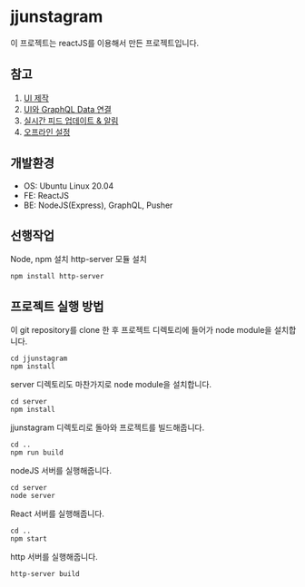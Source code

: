 # jjunstagram
이 프로젝트는 reactJS를 이용해서 만든 프로젝트입니다.

## 참고
<ol>
<li><a href="https://pusher.com/tutorials/instagram-clone-part-1">UI 제작</a></li>

<li>
<a href="https://pusher.com/tutorials/instagram-clone-part-2">UI와 GraphQL Data 연결</a></li>

<li> 
<a href="https://pusher.com/tutorials/instagram-clone-part-3">실시간 피드 업데이트 & 알림</a>
</li>

<li><a href="https://pusher.com/tutorials/instagram-clone-part-4">오프라인 설정</a>

</li>
</ol>

## 개발환경
- OS: Ubuntu Linux 20.04
- FE: ReactJS
- BE: NodeJS(Express), GraphQL, Pusher

## 선행작업
Node, npm 설치
http-server 모듈 설치
```
npm install http-server
```

## 프로젝트 실행 방법
이 git repository를 clone 한 후 프로젝트 디렉토리에 들어가 node module을 설치합니다.
```
cd jjunstagram
npm install
```
server 디렉토리도 마찬가지로 node module을 설치합니다.
```
cd server
npm install
```
jjunstagram 디렉토리로 돌아와 프로젝트를 빌드해줍니다.
```
cd ..
npm run build
```
nodeJS 서버를 실행해줍니다.
```
cd server
node server
```
React 서버를 실행해줍니다.
```
cd ..
npm start
```
http 서버를 실행해줍니다.
```
http-server build
```
